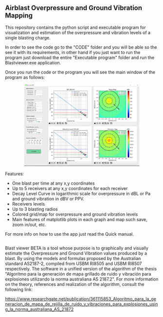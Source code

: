 ## Airblast Overpressure and Ground Vibration Mapping

This repository contains the python script and executable program for visualization and estimation of the overpressure and vibration levels of a single blasting charge.

In order to see the code go to the "CODE" folder and you will be able so the see it with its requirements, in other hand if you just want to run the program just download the entire "Executable program" folder and run the Blastviewer.exe application.  

Once you run the code or the program you will see the main window of the program as follows:
<p align="center">
<img src="images/main_menu.PNG" width="75%"  >
</p>
<!-- ![](images/main_menu.PNG) -->

Features:
* One blast per time at any x,y coordinates
* Up to 5 receivers at any x,y coordinates for each receiver
* Decay Level Curve in logarithmic scale for overpressure in dBL or Pa and ground vibration in dBV or PPV.
* Receivers levels 
* Up to 3 blasting radios
* Colored grid/map for overpressure and ground vibration levels
* Main features of matplotlib plots in each graph and map such save, zoom in/out, etc.

For more info on how to use the app just read the Quick manual.
##
Blast viewer BETA is a tool whose purpose is to graphically and visually estimate the Overpressure and Ground Vibration values produced by a blast. By using the models and formulas proposed by the Australian standard AS2187-2, compiled from USBM RI8505 and USBM RI8507 respectively.
The software in a unified version of the algorithm of the thesis "Algoritmo para la generación de mapa grillado de ruido y vibración para explosiones utilizando la norma australiana AS 2187.2". For more information on the theory, references and realization of the algorithm, consult the following link:

https://www.researchgate.net/publication/361115853_Algoritmo_para_la_generacion_de_mapa_de_rejilla_de_ruido_y_vibraciones_para_explosiones_using_la_norma_australiana_AS_21872




